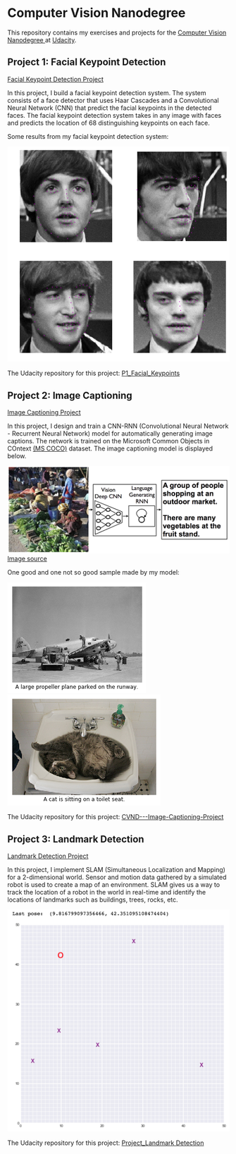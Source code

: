 # Computer Vision Nanodegree
This repository contains my exercises and projects for the [Computer Vision Nanodegree ](https://www.udacity.com/course/computer-vision-nanodegree--nd891) at [Udacity](https://Udacity.com).

## Project 1: Facial Keypoint Detection

[Facial Keypoint Detection Project](project_1_facial_keypoints)<br/>

In this project, I build a facial keypoint detection system. The system consists of a face detector that uses Haar Cascades and a Convolutional Neural Network (CNN) that predict the facial keypoints in the detected faces. The facial keypoint detection system takes in any image with faces and predicts the location of 68 distinguishing keypoints on each face.

Some results from my facial keypoint detection system:

<img src="images/beatles_resnet.png" width="512">

The Udacity repository for this project: [P1_Facial_Keypoints](https://github.com/udacity/P1_Facial_Keypoints)

## Project 2: Image Captioning

[Image Captioning Project](project_2_image_captioning_project)<br/>

In this project, I design and train a CNN-RNN (Convolutional Neural Network - Recurrent Neural Network) model for  automatically generating image captions. The network is trained on the Microsoft Common Objects in COntext [(MS COCO)](http://cocodataset.org/#home) dataset. The image captioning model is displayed below.

![Image Captioning Model](images/cnn_rnn_model.png?raw=true) [Image source](https://arxiv.org/pdf/1411.4555.pdf)

One good and one not so good sample made by my model:

![sample_171](images/sample_171.png?raw=true)<br/>
![sample_193](images/sample_193.png?raw=true)<br/>

The Udacity repository for this project: [CVND---Image-Captioning-Project](https://github.com/udacity/CVND---Image-Captioning-Project)

## Project 3: Landmark Detection

[Landmark Detection Project](project_3_landmark_detection)<br/>

In this project, I implement SLAM (Simultaneous Localization and Mapping) for a 2-dimensional world.  Sensor and motion data gathered by a simulated robot is used to create a map of an environment. SLAM gives us a way to track the location of a robot in the world in real-time and identify the locations of landmarks such as buildings, trees, rocks, etc.

 <img src="images/robot_world.png?" width="512">

The Udacity repository for this project: [Project_Landmark Detection](https://github.com/udacity/CVND_Localization_Exercises/tree/master/Project_Landmark%20Detection)


